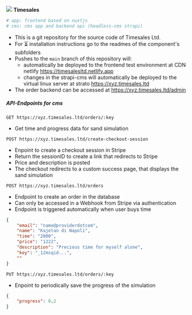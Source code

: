 <p>
    <img src="https://timesalesltd.netlify.app/favicon.ico"> <b>Timesales</b>
</p>

```bash
# app: frontend based on nuxtjs
# cms: cms app and backend api (headless-cms strapi)
```

- This is a git repository for the source code of Timesales Ltd.
- For ⏳ installation instructions go to the readmes of the component's subfolders
- Pushes to the `main` branch of this repository will:
    - automatically be deployed to the frontend test environment at CDN netlify https://timesalesltd.netlify.app
    - changes in the strapi-cms will automatically be deployed to the virtual linux server at strato https://xyz.timesales.ltd
- The order backend can be accessed at https://xyz.timesales.ltd/admin

##### API-Endpoints for cms

`GET https://xyz.timesales.ltd/orders/:key`
- Get time and progress data for sand simulation

`POST https://xyz.timesales.ltd/create-checkout-session`
- Enpoint to create a checkout session in Stripe
- Return the sessionID to create a link that redirects to Stripe
- Price and description is posted
- The checkout redirects to a custom success page, that displays the sand simulation

`POST https://xyz.timesales.ltd/orders`
- Endpoint to create an order in the database
- Can only be accessed in a Webhook from Stripe via authentication
- Endpoint is triggered automatically when user buys time

```json
{
    "email": "name@providerdotcom",
    "name": "Kajetan di Napoli",
    "time": "2000",
    "price": "1222",
    "description": "Precious time for myself alone",
    "key": "_12msqid...",
    ""
}
```

`PUT https://xyz.timesales.ltd/orders/:key`
- Enpoint to periodically save the progress of the simulation

```json
{
    "progress": 0.2
}
```
